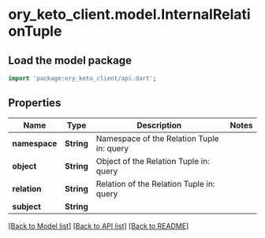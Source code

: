 # ory_keto_client.model.InternalRelationTuple

## Load the model package
```dart
import 'package:ory_keto_client/api.dart';
```

## Properties
Name | Type | Description | Notes
------------ | ------------- | ------------- | -------------
**namespace** | **String** | Namespace of the Relation Tuple  in: query | 
**object** | **String** | Object of the Relation Tuple  in: query | 
**relation** | **String** | Relation of the Relation Tuple  in: query | 
**subject** | **String** |  | 

[[Back to Model list]](../README.md#documentation-for-models) [[Back to API list]](../README.md#documentation-for-api-endpoints) [[Back to README]](../README.md)


